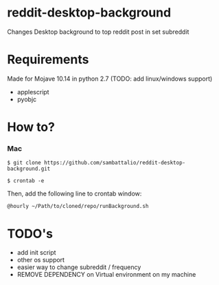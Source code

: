 # reddit-desktop-background
Changes Desktop background to top reddit post in set subreddit

# Requirements
Made for Mojave 10.14 in python 2.7 (TODO: add linux/windows support)

* applescript
* pyobjc

# How to?

### Mac

`$ git clone https://github.com/sambattalio/reddit-desktop-background.git`

`$ crontab -e`

Then, add the following line to crontab window:

`@hourly ~/Path/to/cloned/repo/runBackground.sh`


# TODO's
* add init script
* other os support
* easier way to change subreddit / frequency
* REMOVE DEPENDENCY on Virtual environment on my machine
